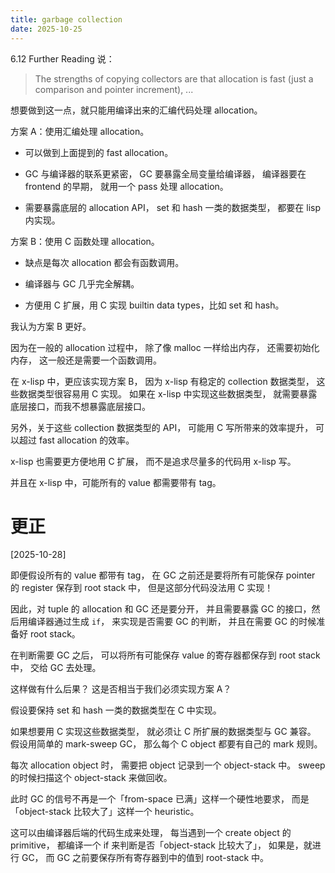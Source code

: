 ```yaml
---
title: garbage collection
date: 2025-10-25
---
```


6.12 Further Reading 说：

> The strengths of copying collectors are that allocation is fast
> (just a comparison and pointer increment), ...

想要做到这一点，就只能用编译出来的汇编代码处理 allocation。

方案 A：使用汇编处理 allocation。

- 可以做到上面提到的 fast allocation。

- GC 与编译器的联系更紧密，
  GC 要暴露全局变量给编译器，
  编译器要在 frontend 的早期，
  就用一个 pass 处理 allocation。

- 需要暴露底层的 allocation API，
  set 和 hash 一类的数据类型，
  都要在 lisp 内实现。

方案 B：使用 C 函数处理 allocation。

- 缺点是每次 allocation 都会有函数调用。

- 编译器与 GC 几乎完全解耦。

- 方便用 C 扩展，用 C 实现 builtin data types，比如 set 和 hash。

我认为方案 B 更好。

因为在一般的 allocation 过程中，
除了像 malloc 一样给出内存，
还需要初始化内存，
这一般还是需要一个函数调用。

在 x-lisp 中，更应该实现方案 B，
因为 x-lisp 有稳定的 collection 数据类型，
这些数据类型很容易用 C 实现。
如果在 x-lisp 中实现这些数据类型，
就需要暴露底层接口，而我不想暴露底层接口。

另外，关于这些 collection 数据类型的 API，
可能用 C 写所带来的效率提升，
可以超过 fast allocation 的效率。

x-lisp 也需要更方便地用 C 扩展，
而不是追求尽量多的代码用 x-lisp 写。

并且在 x-lisp 中，可能所有的 value 都需要带有 tag。

# 更正

[2025-10-28]

即便假设所有的 value 都带有 tag，
在 GC 之前还是要将所有可能保存 pointer 的 register 保存到 root stack 中，
但是这部分代码没法用 C 实现！

因此，对 tuple 的 allocation 和 GC 还是要分开，
并且需要暴露 GC 的接口，然后用编译器通过生成 `if`，
来实现是否需要 GC 的判断，
并且在需要 GC 的时候准备好 root stack。

在判断需要 GC 之后，
可以将所有可能保存 value 的寄存器都保存到 root stack 中，
交给 GC 去处理。

这样做有什么后果？
这是否相当于我们必须实现方案 A？

假设要保持 set 和 hash 一类的数据类型在 C 中实现。

如果想要用 C 实现这些数据类型，
就必须让 C 所扩展的数据类型与 GC 兼容。
假设用简单的 mark-sweep GC，
那么每个 C object 都要有自己的 mark 规则。

每次 allocation object 时，
需要把 object 记录到一个 object-stack 中。
sweep 的时候扫描这个 object-stack 来做回收。

此时 GC 的信号不再是一个「from-space 已满」这样一个硬性地要求，
而是「object-stack 比较大了」这样一个 heuristic。

这可以由编译器后端的代码生成来处理，
每当遇到一个 create object 的 primitive，
都编译一个 if 来判断是否「object-stack 比较大了」，
如果是，就进行 GC，
而 GC 之前要保存所有寄存器到中的值到 root-stack 中。
